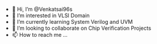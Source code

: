 - 👋 Hi, I’m @Venkatsai96s
- 👀 I’m interested in VLSI Domain
- 🌱 I’m currently learning System Verilog and UVM
- 💞️ I’m looking to collaborate on Chip Verification Projects
- 📫 How to reach me ...

<!---
Venkatsai96s/Venkatsai96s is a ✨ special ✨ repository because its `README.md` (this file) appears on your GitHub profile.
You can click the Preview link to take a look at your changes.
--->
